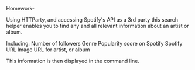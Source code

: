 Homework-

Using HTTParty, and accessing Spotify's API as a 3rd party this search helper enables you to find any and all relevant information 
about an artist or album.

Including:
Number of followers
Genre
Popularity score on Spotify
Spotify URL
Image URL for artist, or album

This information is then displayed in the command line.
